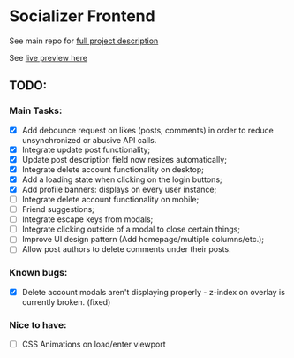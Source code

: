 # Socializer Frontend

See main repo for [full project description](https://github.com/janaiscoding/socializer/blob/main/README.md)

See [live preview here](https://socializerme.vercel.app/)

## TODO:

### Main Tasks:

- [x] Add debounce request on likes (posts, comments) in order to reduce unsynchronized or abusive API calls.
- [x] Integrate update post functionality;
- [x] Update post description field now resizes automatically;
- [x] Integrate delete account functionality on desktop;
- [x] Add a loading state when clicking on the login buttons;
- [x] Add profile banners: displays on every user instance; 
- [ ] Integrate delete account functionality on mobile;
- [ ] Friend suggestions;
- [ ] Integrate escape keys from modals;
- [ ] Integrate clicking outside of a modal to close certain things;
- [ ] Improve UI design pattern (Add homepage/multiple columns/etc.);
- [ ] Allow post authors to delete comments under their posts.

### Known bugs:

- [x] Delete account modals aren't displaying properly - z-index on overlay is currently broken. (fixed)

### Nice to have:

- [ ] CSS Animations on load/enter viewport
